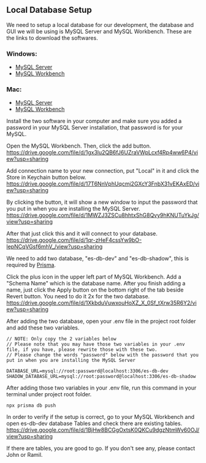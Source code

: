 ## Local Database Setup

We need to setup a local database for our development, the database and GUI we will be using is MySQL Server and MySQL Workbench. These are the links to download the softwares.

### Windows:

- [MySQL Server](https://dev.mysql.com/get/Downloads/MySQL-8.3/mysql-8.3.0-winx64.msi)
- [MySQL Workbench](https://dev.mysql.com/get/Downloads/MySQLGUITools/mysql-workbench-community-8.0.36-winx64.msi)

### Mac:

- [MySQL Server](https://dev.mysql.com/get/Downloads/MySQL-8.3/mysql-8.3.0-macos14-arm64.dmg)
- [MySQL Workbench](https://dev.mysql.com/get/Downloads/MySQLGUITools/mysql-workbench-community-8.0.36-macos-arm64.dmg)

Install the two software in your computer and make sure you added a password in your MySQL Server installation, that password is for your MySQL.

Open the MySQL Workbench. Then, click the add button.\
https://drive.google.com/file/d/1gx3lu2QB6fJ6UZraVWpLcxf4Rp4ww6P4/view?usp=sharing

Add connection name to your new connection, put "Local" in it and click the Store in Keychain button below.
https://drive.google.com/file/d/17T6NnVphUqcmj2GXcY3FnbX31vEKAxED/view?usp=sharing

By clicking the button, it will show a new window to input the password that you put in when you are installing the MySQL Server.
https://drive.google.com/file/d/1MWZJ3ZSCu8hhtxShG8Qvy9hKNUTuYkJg/view?usp=sharing

After that just click this and it will connect to your database.
https://drive.google.com/file/d/1qr-zHeF4cssYw9bO-lepNCqVGsf6mhV_/view?usp=sharing

We need to add two database, "es-db-dev" and "es-db-shadow", this is required by [Prisma](https://www.prisma.io/docs/orm/prisma-migrate/understanding-prisma-migrate/shadow-database).

Click the plus icon in the upper left part of MySQL Workbench. Add a "Schema Name" which is the database name. After you finish adding a name, just click the Apply button on the bottom right of the tab beside Revert button. You need to do it 2x for the two database.
https://drive.google.com/file/d/1XkbduVuwxouHoXZ_X_0Sf_tXrw35R6Y2/view?usp=sharing

After adding the two database, open your .env file in the project root folder and add these two variables.

```
// NOTE: Only copy the 2 variables below
// Please note that you may have those two variables in your .env file, if you have, please rewrite those with these two.
// Please change the words "password" below with the password that you put in when you are installing the MySQL Server

DATABASE_URL=mysql://root:password@localhost:3306/es-db-dev
SHADOW_DATABASE_URL=mysql://root:password@localhost:3306/es-db-shadow
```

After adding those two variables in your .env file, run this command in your terminal under project root folder.

`npx prisma db push`

In order to verify if the setup is correct, go to your MySQL Workbench and open es-db-dev database Tables and check there are existing tables.
https://drive.google.com/file/d/1BjHw8BCGgOxtsK0QKCu9dgzNtmWy60OJ/view?usp=sharing

If there are tables, you are good to go. If you don't see any, please contact John or Ramil.
